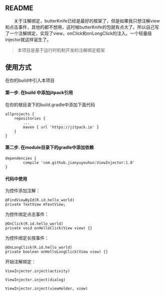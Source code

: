 ## README ##

　　关于注解绑定，butterKnife已经是最好的框架了，但是如果我只想注解view和点击事件，其他的都不想用，这时候butterKnife的包就有点大了。所以自己写了一个注解绑定，实现了view，onClick和onLongClick的注入。一个轻量级injector就这样诞生了。

>  本项目是基于运行时机制开发的注解绑定框架

## 使用方式 ##

在你的build中引入本项目

#### 第一步. 在build 中添加jitpack引用 ####

在你的根目录下的build.gradle中添加下面代码

	allprojects {
		repositories {
			...
			maven { url 'https://jitpack.io' }
		}
	}

#### 第二步. 在module目录下的gradle中添加依赖 ####

	dependencies {
	        compile 'com.github.jianyuyouhun:ViewInjector:1.0'
	}

#### 代码中使用 ####


为控件添加注解：

	@FindViewById(R.id.hello_world)
	private TextView mTextView;

为控件绑定点击事件：

	@OnClick(R.id.hello_world)
	private void onHelloClick(View view) {}

为控件绑定长按事件：

	@OnLongClick(R.id.hello_world)
	private boolean onHelloLongClick(View view) {}

开始注解绑定：

	ViewInjector.inject(activity)

	ViewInjector.inject(dialog)

	ViewInjector.inject(viewHolder, view)
